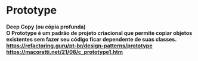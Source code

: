 # Prototype  
<b>Deep Copy<b> (ou cópia profunda)  
O Prototype é um padrão de projeto criacional que permite copiar objetos existentes sem fazer seu código ficar dependente de suas classes.  
https://refactoring.guru/pt-br/design-patterns/prototype  
https://macoratti.net/21/08/c_prototype1.htm
